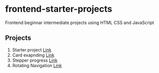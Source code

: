 # frontend-starter-projects
Frontend beginnar intermediate projects using HTML CSS and JavaScript  

## Projects 

1. Starter project
    [Link](https://github.com/abdullahatrash/frontend-starter-projects/tree/main/starter-project)
2. Card exapnding
    [Link](https://github.com/abdullahatrash/frontend-starter-projects/tree/main/card-expantion-project)
3. Stepper progress
    [Link](https://github.com/abdullahatrash/frontend-starter-projects/tree/main/stepper-progress-bar-project)
4. Rotating Navigation
    [Link](https://github.com/abdullahatrash/frontend-starter-projects/tree/main/rotating-navigation-project)
